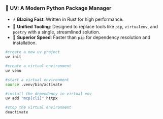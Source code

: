 ### 🌟 UV: A Modern Python Package Manager

- ⚡ **Blazing Fast**: Written in Rust for high performance.
- 🧰 **Unified Tooling**: Designed to replace tools like `pip`, `virtualenv`, and `poetry` with a single, streamlined solution.
- 🚀 **Superior Speed**: Faster than `pip` for dependency resolution and installation.

```bash
#create a new uv project
uv init

#create a virtual environment
uv venu

#start a virtual environment
source .venv/bin/activate

#install the dependency in virtual env
uv add "mcp[cli]" httpx

#stop the virtual environment
deactivate
```
